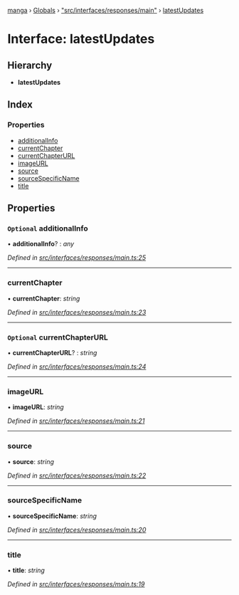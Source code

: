 [manga](../README.md) › [Globals](../globals.md) › ["src/interfaces/responses/main"](../modules/_src_interfaces_responses_main_.md) › [latestUpdates](_src_interfaces_responses_main_.latestupdates.md)

# Interface: latestUpdates

## Hierarchy

* **latestUpdates**

## Index

### Properties

* [additionalInfo](_src_interfaces_responses_main_.latestupdates.md#optional-additionalinfo)
* [currentChapter](_src_interfaces_responses_main_.latestupdates.md#currentchapter)
* [currentChapterURL](_src_interfaces_responses_main_.latestupdates.md#optional-currentchapterurl)
* [imageURL](_src_interfaces_responses_main_.latestupdates.md#imageurl)
* [source](_src_interfaces_responses_main_.latestupdates.md#source)
* [sourceSpecificName](_src_interfaces_responses_main_.latestupdates.md#sourcespecificname)
* [title](_src_interfaces_responses_main_.latestupdates.md#title)

## Properties

### `Optional` additionalInfo

• **additionalInfo**? : *any*

*Defined in [src/interfaces/responses/main.ts:25](https://github.com/tushar1210/manga-node/blob/fed3e48/src/interfaces/responses/main.ts#L25)*

___

###  currentChapter

• **currentChapter**: *string*

*Defined in [src/interfaces/responses/main.ts:23](https://github.com/tushar1210/manga-node/blob/fed3e48/src/interfaces/responses/main.ts#L23)*

___

### `Optional` currentChapterURL

• **currentChapterURL**? : *string*

*Defined in [src/interfaces/responses/main.ts:24](https://github.com/tushar1210/manga-node/blob/fed3e48/src/interfaces/responses/main.ts#L24)*

___

###  imageURL

• **imageURL**: *string*

*Defined in [src/interfaces/responses/main.ts:21](https://github.com/tushar1210/manga-node/blob/fed3e48/src/interfaces/responses/main.ts#L21)*

___

###  source

• **source**: *string*

*Defined in [src/interfaces/responses/main.ts:22](https://github.com/tushar1210/manga-node/blob/fed3e48/src/interfaces/responses/main.ts#L22)*

___

###  sourceSpecificName

• **sourceSpecificName**: *string*

*Defined in [src/interfaces/responses/main.ts:20](https://github.com/tushar1210/manga-node/blob/fed3e48/src/interfaces/responses/main.ts#L20)*

___

###  title

• **title**: *string*

*Defined in [src/interfaces/responses/main.ts:19](https://github.com/tushar1210/manga-node/blob/fed3e48/src/interfaces/responses/main.ts#L19)*
